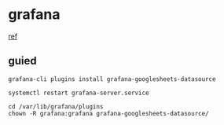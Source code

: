
# grafana

[ref](https://grafana.com/docs/grafana/latest/setup-grafana/installation/debian/)

## guied
```
grafana-cli plugins install grafana-googlesheets-datasource

systemctl restart grafana-server.service

cd /var/lib/grafana/plugins
chown -R grafana:grafana grafana-googlesheets-datasource/


```